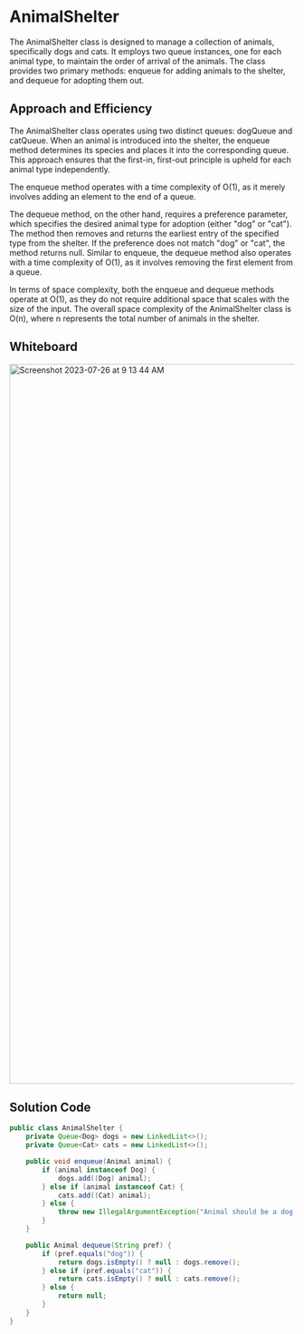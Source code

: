 # AnimalShelter

The AnimalShelter class is designed to manage a collection of animals, specifically dogs and cats. It employs two queue instances, one for each animal type, to maintain the order of arrival of the animals. The class provides two primary methods: enqueue for adding animals to the shelter, and dequeue for adopting them out.

## Approach and Efficiency
The AnimalShelter class operates using two distinct queues: dogQueue and catQueue. When an animal is introduced into the shelter, 
the enqueue method determines its species and places it into the corresponding queue. This approach ensures that the first-in, 
first-out principle is upheld for each animal type independently.

The enqueue method operates with a time complexity of O(1), as it merely involves adding an element to the end of a queue.

The dequeue method, on the other hand, requires a preference parameter, which specifies the desired animal type for adoption 
(either "dog" or "cat"). The method then removes and returns the earliest entry of the specified type from the shelter. If the preference 
does not match "dog" or "cat", the method returns null. Similar to enqueue, the dequeue method also operates with a time complexity of O(1), 
as it involves removing the first element from a queue.

In terms of space complexity, both the enqueue and dequeue methods operate at O(1), as they do not require additional space that scales 
with the size of the input. The overall space complexity of the AnimalShelter class is O(n), where n represents the total number of animals in the shelter.
## Whiteboard

<img width="1270" alt="Screenshot 2023-07-26 at 9 13 44 AM" src="https://github.com/Cooper-Softdev/data-structures-and-algorithms/assets/73309872/7b2d6bb3-2923-4ce4-88bf-d5a692a93188">

## Solution Code

``` Java
public class AnimalShelter {
    private Queue<Dog> dogs = new LinkedList<>();
    private Queue<Cat> cats = new LinkedList<>();

    public void enqueue(Animal animal) {
        if (animal instanceof Dog) {
            dogs.add((Dog) animal);
        } else if (animal instanceof Cat) {
            cats.add((Cat) animal);
        } else {
            throw new IllegalArgumentException("Animal should be a dog or a cat");
        }
    }

    public Animal dequeue(String pref) {
        if (pref.equals("dog")) {
            return dogs.isEmpty() ? null : dogs.remove();
        } else if (pref.equals("cat")) {
            return cats.isEmpty() ? null : cats.remove();
        } else {
            return null;
        }
    }
}
```
